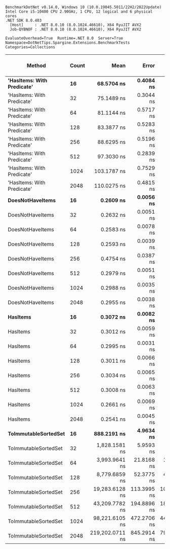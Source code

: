 ```

BenchmarkDotNet v0.14.0, Windows 10 (10.0.19045.5011/22H2/2022Update)
Intel Core i5-10400 CPU 2.90GHz, 1 CPU, 12 logical and 6 physical cores
.NET SDK 8.0.403
  [Host]     : .NET 8.0.10 (8.0.1024.46610), X64 RyuJIT AVX2
  Job-QYBNOF : .NET 8.0.10 (8.0.1024.46610), X64 RyuJIT AVX2

EvaluateOverhead=True  Runtime=.NET 8.0  Server=True  
Namespace=DotNetTips.Spargine.Extensions.BenchmarkTests  Categories=Collections  

```
| Method                     | Count | Mean            | Error       | StdDev      | StdErr      | Median          | Min             | Q1              | Q3              | Max             | Op/s            | CI99.9% Margin | Iterations | Kurtosis | MValue | Skewness | Rank | LogicalGroup | Baseline | Exceptions | Completed Work Items | Lock Contentions | Code Size | Gen0   | Allocated |
|--------------------------- |------ |----------------:|------------:|------------:|------------:|----------------:|----------------:|----------------:|----------------:|----------------:|----------------:|---------------:|-----------:|---------:|-------:|---------:|-----:|------------- |--------- |-----------:|---------------------:|-----------------:|----------:|-------:|----------:|
| **&#39;HasItems: With Predicate&#39;** | **16**    |      **68.5704 ns** |   **0.4084 ns** |   **0.3820 ns** |   **0.0986 ns** |      **68.6552 ns** |      **68.0453 ns** |      **68.2090 ns** |      **68.8432 ns** |      **69.1674 ns** |    **14,583,545.5** |      **7.4507 ns** |      **15.00** |    **1.458** |  **2.000** |   **0.0664** |    **4** | *****            | **No**       |          **-** |                    **-** |                **-** |     **806 B** | **0.0018** |     **168 B** |
| &#39;HasItems: With Predicate&#39; | 32    |      75.1489 ns |   0.3044 ns |   0.2542 ns |   0.0705 ns |      75.0879 ns |      74.7494 ns |      74.9809 ns |      75.2810 ns |      75.7048 ns |    13,306,921.7 |      6.4648 ns |      13.00 |    2.573 |  2.000 |   0.5792 |    5 | *            | No       |          - |                    - |                - |     806 B | 0.0019 |     184 B |
| &#39;HasItems: With Predicate&#39; | 64    |      81.1144 ns |   0.5717 ns |   0.5348 ns |   0.1381 ns |      81.0658 ns |      80.4507 ns |      80.7036 ns |      81.4145 ns |      82.1515 ns |    12,328,274.7 |      7.4310 ns |      15.00 |    2.165 |  2.000 |   0.6436 |    6 | *            | No       |          - |                    - |                - |     807 B | 0.0021 |     200 B |
| &#39;HasItems: With Predicate&#39; | 128   |      83.3877 ns |   0.5283 ns |   0.4683 ns |   0.1252 ns |      83.4285 ns |      82.6315 ns |      83.1142 ns |      83.6215 ns |      84.3421 ns |    11,992,171.4 |      6.9374 ns |      14.00 |    2.274 |  2.000 |   0.1799 |    6 | *            | No       |          - |                    - |                - |     806 B | 0.0023 |     216 B |
| &#39;HasItems: With Predicate&#39; | 256   |      88.6295 ns |   0.5196 ns |   0.4861 ns |   0.1255 ns |      88.6395 ns |      87.7254 ns |      88.2904 ns |      88.9714 ns |      89.4077 ns |    11,282,931.4 |      7.4372 ns |      15.00 |    1.871 |  2.000 |  -0.0632 |    7 | *            | No       |          - |                    - |                - |     807 B | 0.0025 |     232 B |
| &#39;HasItems: With Predicate&#39; | 512   |      97.3030 ns |   0.2839 ns |   0.2371 ns |   0.0657 ns |      97.2831 ns |      96.9683 ns |      97.1053 ns |      97.4315 ns |      97.7472 ns |    10,277,175.5 |      6.4671 ns |      13.00 |    1.840 |  2.000 |   0.3478 |    8 | *            | No       |          - |                    - |                - |     842 B | 0.0026 |     248 B |
| &#39;HasItems: With Predicate&#39; | 1024  |     103.1787 ns |   0.7529 ns |   0.6674 ns |   0.1784 ns |     103.0449 ns |     102.4021 ns |     102.6825 ns |     103.4578 ns |     104.5793 ns |     9,691,926.0 |      6.9108 ns |      14.00 |    2.576 |  2.000 |   0.8560 |    9 | *            | No       |          - |                    - |                - |     842 B | 0.0029 |     264 B |
| &#39;HasItems: With Predicate&#39; | 2048  |     110.0275 ns |   0.4815 ns |   0.4021 ns |   0.1115 ns |     109.9283 ns |     109.4195 ns |     109.8399 ns |     110.3197 ns |     110.8749 ns |     9,088,635.2 |      6.4442 ns |      13.00 |    2.228 |  2.000 |   0.4219 |   10 | *            | No       |          - |                    - |                - |     807 B | 0.0030 |     280 B |
| **DoesNotHaveItems**           | **16**    |       **0.2609 ns** |   **0.0056 ns** |   **0.0049 ns** |   **0.0013 ns** |       **0.2595 ns** |       **0.2552 ns** |       **0.2574 ns** |       **0.2640 ns** |       **0.2707 ns** | **3,833,349,637.4** |      **6.9993 ns** |      **14.00** |    **2.007** |  **2.000** |   **0.7044** |    **1** | *****            | **No**       |          **-** |                    **-** |                **-** |      **86 B** |      **-** |         **-** |
| DoesNotHaveItems           | 32    |       0.2632 ns |   0.0051 ns |   0.0048 ns |   0.0012 ns |       0.2637 ns |       0.2520 ns |       0.2612 ns |       0.2656 ns |       0.2723 ns | 3,799,662,001.2 |      7.4994 ns |      15.00 |    3.176 |  2.000 |  -0.4430 |    1 | *            | No       |          - |                    - |                - |      86 B |      - |         - |
| DoesNotHaveItems           | 64    |       0.2583 ns |   0.0078 ns |   0.0069 ns |   0.0018 ns |       0.2561 ns |       0.2504 ns |       0.2545 ns |       0.2595 ns |       0.2733 ns | 3,870,902,415.7 |      6.9991 ns |      14.00 |    2.753 |  2.000 |   1.0354 |    1 | *            | No       |          - |                    - |                - |      86 B |      - |         - |
| DoesNotHaveItems           | 128   |       0.2593 ns |   0.0039 ns |   0.0032 ns |   0.0009 ns |       0.2590 ns |       0.2526 ns |       0.2580 ns |       0.2611 ns |       0.2640 ns | 3,856,874,104.3 |      6.4996 ns |      13.00 |    2.287 |  2.000 |  -0.3868 |    1 | *            | No       |          - |                    - |                - |      86 B |      - |         - |
| DoesNotHaveItems           | 256   |       0.4754 ns |   0.0387 ns |   0.0773 ns |   0.0110 ns |       0.5067 ns |       0.2921 ns |       0.5003 ns |       0.5095 ns |       0.5283 ns | 2,103,528,892.1 |     24.4945 ns |      49.00 |    4.120 |  2.000 |  -1.7434 |    3 | *            | No       |          - |                    - |                - |      86 B |      - |         - |
| DoesNotHaveItems           | 512   |       0.2979 ns |   0.0051 ns |   0.0045 ns |   0.0012 ns |       0.2970 ns |       0.2914 ns |       0.2943 ns |       0.3014 ns |       0.3064 ns | 3,357,372,490.1 |      6.9994 ns |      14.00 |    1.814 |  2.000 |   0.3938 |    2 | *            | No       |          - |                    - |                - |      86 B |      - |         - |
| DoesNotHaveItems           | 1024  |       0.2988 ns |   0.0035 ns |   0.0029 ns |   0.0008 ns |       0.2982 ns |       0.2938 ns |       0.2974 ns |       0.3004 ns |       0.3046 ns | 3,347,010,503.6 |      6.4996 ns |      13.00 |    2.333 |  2.000 |   0.2540 |    2 | *            | No       |          - |                    - |                - |      86 B |      - |         - |
| DoesNotHaveItems           | 2048  |       0.2955 ns |   0.0038 ns |   0.0030 ns |   0.0009 ns |       0.2957 ns |       0.2910 ns |       0.2928 ns |       0.2979 ns |       0.3000 ns | 3,383,834,452.3 |      5.9996 ns |      12.00 |    1.383 |  2.000 |  -0.0712 |    2 | *            | No       |          - |                    - |                - |      86 B |      - |         - |
| **HasItems**                   | **16**    |       **0.3072 ns** |   **0.0082 ns** |   **0.0073 ns** |   **0.0020 ns** |       **0.3066 ns** |       **0.2982 ns** |       **0.3009 ns** |       **0.3144 ns** |       **0.3184 ns** | **3,254,764,189.6** |      **6.9990 ns** |      **14.00** |    **1.311** |  **2.000** |   **0.2238** |    **2** | *****            | **No**       |          **-** |                    **-** |                **-** |      **83 B** |      **-** |         **-** |
| HasItems                   | 32    |       0.3012 ns |   0.0059 ns |   0.0053 ns |   0.0014 ns |       0.2999 ns |       0.2960 ns |       0.2972 ns |       0.3025 ns |       0.3130 ns | 3,320,509,219.5 |      6.9993 ns |      14.00 |    2.668 |  2.000 |   0.9643 |    2 | *            | No       |          - |                    - |                - |      83 B |      - |         - |
| HasItems                   | 64    |       0.2995 ns |   0.0031 ns |   0.0028 ns |   0.0007 ns |       0.2995 ns |       0.2956 ns |       0.2975 ns |       0.3008 ns |       0.3051 ns | 3,338,790,980.0 |      6.9996 ns |      14.00 |    2.130 |  2.000 |   0.3485 |    2 | *            | No       |          - |                    - |                - |      83 B |      - |         - |
| HasItems                   | 128   |       0.3011 ns |   0.0066 ns |   0.0059 ns |   0.0016 ns |       0.2998 ns |       0.2943 ns |       0.2968 ns |       0.3029 ns |       0.3145 ns | 3,321,419,409.9 |      6.9992 ns |      14.00 |    2.590 |  2.000 |   0.8676 |    2 | *            | No       |          - |                    - |                - |      83 B |      - |         - |
| HasItems                   | 256   |       0.3034 ns |   0.0065 ns |   0.0060 ns |   0.0016 ns |       0.3027 ns |       0.2951 ns |       0.2990 ns |       0.3054 ns |       0.3147 ns | 3,295,715,497.3 |      7.4992 ns |      15.00 |    2.097 |  2.000 |   0.5050 |    2 | *            | No       |          - |                    - |                - |      83 B |      - |         - |
| HasItems                   | 512   |       0.3008 ns |   0.0063 ns |   0.0056 ns |   0.0015 ns |       0.2993 ns |       0.2949 ns |       0.2966 ns |       0.3027 ns |       0.3151 ns | 3,324,030,665.0 |      6.9993 ns |      14.00 |    3.528 |  2.000 |   1.1401 |    2 | *            | No       |          - |                    - |                - |      83 B |      - |         - |
| HasItems                   | 1024  |       0.2661 ns |   0.0069 ns |   0.0061 ns |   0.0016 ns |       0.2651 ns |       0.2575 ns |       0.2620 ns |       0.2684 ns |       0.2806 ns | 3,758,267,009.3 |      6.9992 ns |      14.00 |    2.919 |  2.000 |   0.7983 |    1 | *            | No       |          - |                    - |                - |      83 B |      - |         - |
| HasItems                   | 2048  |       0.2541 ns |   0.0045 ns |   0.0040 ns |   0.0011 ns |       0.2550 ns |       0.2481 ns |       0.2509 ns |       0.2575 ns |       0.2592 ns | 3,934,742,517.9 |      6.9995 ns |      14.00 |    1.411 |  2.000 |  -0.2063 |    1 | *            | No       |          - |                    - |                - |      83 B |      - |         - |
| **ToImmutableSortedSet**       | **16**    |     **888.2191 ns** |   **4.9634 ns** |   **4.6427 ns** |   **1.1987 ns** |     **886.5908 ns** |     **881.2347 ns** |     **885.6091 ns** |     **891.5590 ns** |     **897.2187 ns** |     **1,125,848.3** |      **6.9006 ns** |      **15.00** |    **1.986** |  **2.000** |   **0.4381** |   **11** | *****            | **No**       |          **-** |                    **-** |                **-** |     **432 B** | **0.0134** |    **1224 B** |
| ToImmutableSortedSet       | 32    |   1,828.1581 ns |   5.9593 ns |   4.9763 ns |   1.3802 ns |   1,826.2094 ns |   1,822.7300 ns |   1,824.4161 ns |   1,830.8093 ns |   1,839.3664 ns |       546,998.6 |      5.8099 ns |      13.00 |    2.479 |  2.000 |   0.8670 |   12 | *            | No       |          - |                    - |                - |     432 B | 0.0229 |    2136 B |
| ToImmutableSortedSet       | 64    |   3,993.9641 ns |  21.8168 ns |  19.3400 ns |   5.1688 ns |   3,990.4892 ns |   3,956.4774 ns |   3,984.5951 ns |   4,004.5788 ns |   4,038.6353 ns |       250,377.8 |      4.4156 ns |      14.00 |    3.188 |  2.000 |   0.3467 |   13 | *            | No       |          - |                    - |                - |     432 B | 0.0381 |    3944 B |
| ToImmutableSortedSet       | 128   |   8,779.6859 ns |  52.3775 ns |  46.4313 ns |  12.4093 ns |   8,778.2745 ns |   8,723.1140 ns |   8,738.9427 ns |   8,805.0423 ns |   8,881.3889 ns |       113,899.3 |      0.7954 ns |      14.00 |    2.308 |  2.000 |   0.5415 |   14 | *            | No       |          - |                    - |                - |     432 B | 0.0763 |    7544 B |
| ToImmutableSortedSet       | 256   |  19,283.6128 ns | 113.3995 ns | 106.0740 ns |  27.3882 ns |  19,249.9069 ns |  19,162.7518 ns |  19,207.9453 ns |  19,337.8113 ns |  19,504.8813 ns |        51,857.5 |     -6.1941 ns |      15.00 |    2.386 |  2.000 |   0.7876 |   15 | *            | No       |          - |                    - |                - |     432 B | 0.1526 |   14728 B |
| ToImmutableSortedSet       | 512   |  43,209.7782 ns | 194.8896 ns | 182.2999 ns |  47.0696 ns |  43,197.3206 ns |  42,847.6257 ns |  43,102.4384 ns |  43,346.8109 ns |  43,523.2239 ns |        23,142.9 |    -16.0348 ns |      15.00 |    2.061 |  2.000 |  -0.1884 |   16 | *            | No       |          - |                    - |                - |     432 B | 0.3052 |   29080 B |
| ToImmutableSortedSet       | 1024  |  98,221.6105 ns | 472.2706 ns | 441.7622 ns | 114.0625 ns |  98,140.3442 ns |  97,439.7095 ns |  97,914.9170 ns |  98,349.7192 ns |  98,953.9185 ns |        10,181.1 |    -49.5313 ns |      15.00 |    2.112 |  2.000 |   0.3155 |   17 | *            | No       |          - |                    - |                - |     432 B | 0.6104 |   57768 B |
| ToImmutableSortedSet       | 2048  | 219,202.0711 ns | 845.2914 ns | 790.6861 ns | 204.1543 ns | 219,343.3960 ns | 218,024.3774 ns | 218,525.2563 ns | 219,646.7651 ns | 220,828.4058 ns |         4,562.0 |    -94.5771 ns |      15.00 |    2.045 |  2.000 |   0.3610 |   18 | *            | No       |          - |                    - |                - |     442 B | 1.2207 |  115128 B |
